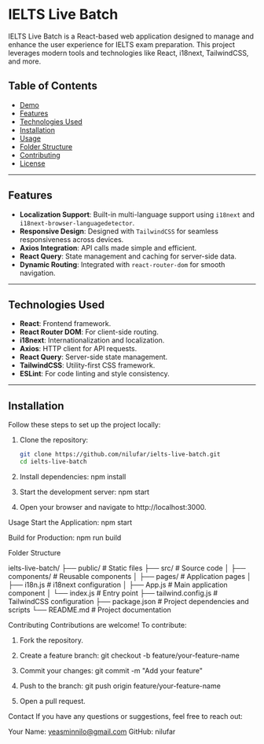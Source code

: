 # IELTS Live Batch

IELTS Live Batch is a React-based web application designed to manage and enhance the user experience for IELTS exam preparation. This project leverages modern tools and technologies like React, i18next, TailwindCSS, and more.

## Table of Contents

- [Demo](#demo)
- [Features](#features)
- [Technologies Used](#technologies-used)
- [Installation](#installation)
- [Usage](#usage)
- [Folder Structure](#folder-structure)
- [Contributing](#contributing)
- [License](#license)

---

## Features

- **Localization Support**: Built-in multi-language support using `i18next` and `i18next-browser-languagedetector`.
- **Responsive Design**: Designed with `TailwindCSS` for seamless responsiveness across devices.
- **Axios Integration**: API calls made simple and efficient.
- **React Query**: State management and caching for server-side data.
- **Dynamic Routing**: Integrated with `react-router-dom` for smooth navigation.

---

## Technologies Used

- **React**: Frontend framework.
- **React Router DOM**: For client-side routing.
- **i18next**: Internationalization and localization.
- **Axios**: HTTP client for API requests.
- **React Query**: Server-side state management.
- **TailwindCSS**: Utility-first CSS framework.
- **ESLint**: For code linting and style consistency.

---

## Installation

Follow these steps to set up the project locally:

1. Clone the repository:
   ```bash
   git clone https://github.com/nilufar/ielts-live-batch.git
   cd ielts-live-batch

2. Install dependencies:
    npm install

3. Start the development server:
    npm start

4. Open your browser and navigate to http://localhost:3000.

Usage
    Start the Application:
    npm start

Build for Production:
    npm run build

Folder Structure

ielts-live-batch/
├── public/                # Static files
├── src/                   # Source code
│   ├── components/        # Reusable components
│   ├── pages/             # Application pages
│   ├── i18n.js            # i18next configuration
│   ├── App.js             # Main application component
│   └── index.js           # Entry point
├── tailwind.config.js     # TailwindCSS configuration
├── package.json           # Project dependencies and scripts
└── README.md              # Project documentation

Contributing
    Contributions are welcome! To contribute:

1. Fork the repository.
2. Create a feature branch:
    git checkout -b feature/your-feature-name

3. Commit your changes:
git commit -m "Add your feature"

4. Push to the branch:
git push origin feature/your-feature-name

5. Open a pull request.

Contact
If you have any questions or suggestions, feel free to reach out:

Your Name: yeasminnilo@gmail.com
GitHub: nilufar








